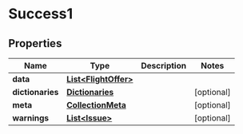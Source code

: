 # Success1

## Properties
Name | Type | Description | Notes
------------ | ------------- | ------------- | -------------
**data** | [**List&lt;FlightOffer&gt;**](FlightOffer.md) |  | 
**dictionaries** | [**Dictionaries**](Dictionaries.md) |  |  [optional]
**meta** | [**CollectionMeta**](CollectionMeta.md) |  |  [optional]
**warnings** | [**List&lt;Issue&gt;**](Issue.md) |  |  [optional]
